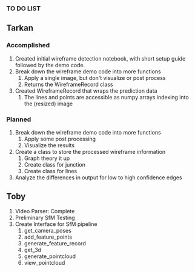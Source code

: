 ### TO DO LIST

## Tarkan

### Accomplished

1. Created initial wireframe detection notebook, with short setup guide followed by the demo code.
1. Break down the wireframe demo code into more functions
    1. Apply a single image, but don't visualize or post process
    2. Returns the WireframeRecord class
2. Created WireframeRecord that wraps the prediction data
    1. The lines and points are accessible as numpy arrays indexing into the (resized) image

### Planned

1. Break down the wireframe demo code into more functions
    1. Apply some post processing
    2. Visualize the results
2. Create a class to store the processed wireframe information
    1. Graph theory it up
    2. Create class for junction
    1. Create class for lines
1. Analyze the differences in output for low to high confidence edges

## Toby

1. Video Parser: Complete
2. Preliminary SfM Testing
3. Create Interface for SfM pipeline
    1. get_camera_poses
    2. add_feature_points
    3. generate_feature_record
    4. get_3d
    5. generate_pointcloud
    6. view_pointcloud
